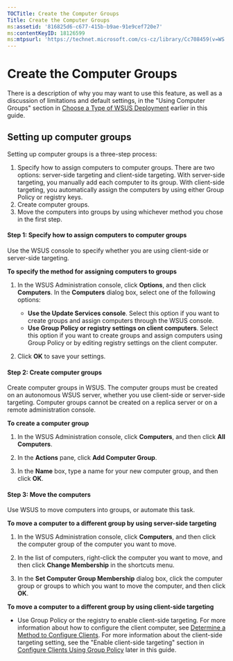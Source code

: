 ```yaml
---
TOCTitle: Create the Computer Groups
Title: Create the Computer Groups
ms:assetid: '816825d6-c677-415b-b9ae-91e9cef720e7'
ms:contentKeyID: 18126599
ms:mtpsurl: 'https://technet.microsoft.com/cs-cz/library/Cc708459(v=WS.10)'
---
```


Create the Computer Groups
==========================

There is a description of why you may want to use this feature, as well as a discussion of limitations and default settings, in the "Using Computer Groups" section in [Choose a Type of WSUS Deployment](https://technet.microsoft.com/12b665bc-07fa-4a4e-aed8-f970efe80c4c) earlier in this guide.

Setting up computer groups
--------------------------

Setting up computer groups is a three-step process:

1.  Specify how to assign computers to computer groups. There are two options: server-side targeting and client-side targeting. With server-side targeting, you manually add each computer to its group. With client-side targeting, you automatically assign the computers by using either Group Policy or registry keys.
2.  Create computer groups.
3.  Move the computers into groups by using whichever method you chose in the first step.

#### Step 1: Specify how to assign computers to computer groups

Use the WSUS console to specify whether you are using client-side or server-side targeting.

**To specify the method for assigning computers to groups**
1.  In the WSUS Administration console, click **Options**, and then click **Computers**. In the **Computers** dialog box, select one of the following options:

    -   **Use the Update Services console**. Select this option if you want to create groups and assign computers through the WSUS console.
    -   **Use Group Policy or registry settings on client computers**. Select this option if you want to create groups and assign computers using Group Policy or by editing registry settings on the client computer.

2.  Click **OK** to save your settings.

#### Step 2: Create computer groups

Create computer groups in WSUS. The computer groups must be created on an autonomous WSUS server, whether you use client-side or server-side targeting. Computer groups cannot be created on a replica server or on a remote administration console.

**To create a computer group**
1.  In the WSUS Administration console, click **Computers**, and then click **All Computers**.

2.  In the **Actions** pane, click **Add Computer Group**.

3.  In the **Name** box, type a name for your new computer group, and then click **OK**.

#### Step 3: Move the computers

Use WSUS to move computers into groups, or automate this task.

**To move a computer to a different group by using server-side targeting**
1.  In the WSUS Administration console, click **Computers**, and then click the computer group of the computer you want to move.

2.  In the list of computers, right-click the computer you want to move, and then click **Change Membership** in the shortcuts menu.

3.  In the **Set Computer Group Membership** dialog box, click the computer group or groups to which you want to move the computer, and then click **OK**.

**To move a computer to a different group by using client-side targeting**
-   Use Group Policy or the registry to enable client-side targeting. For more information about how to configure the client computer, see [Determine a Method to Configure Clients](https://technet.microsoft.com/a6c7fdf1-2256-4436-90f7-7111ba60d95d). For more information about the client-side targeting setting, see the "Enable client-side targeting" section in [Configure Clients Using Group Policy](https://technet.microsoft.com/d7d4c391-f707-4257-8987-e40705e097e7) later in this guide.
